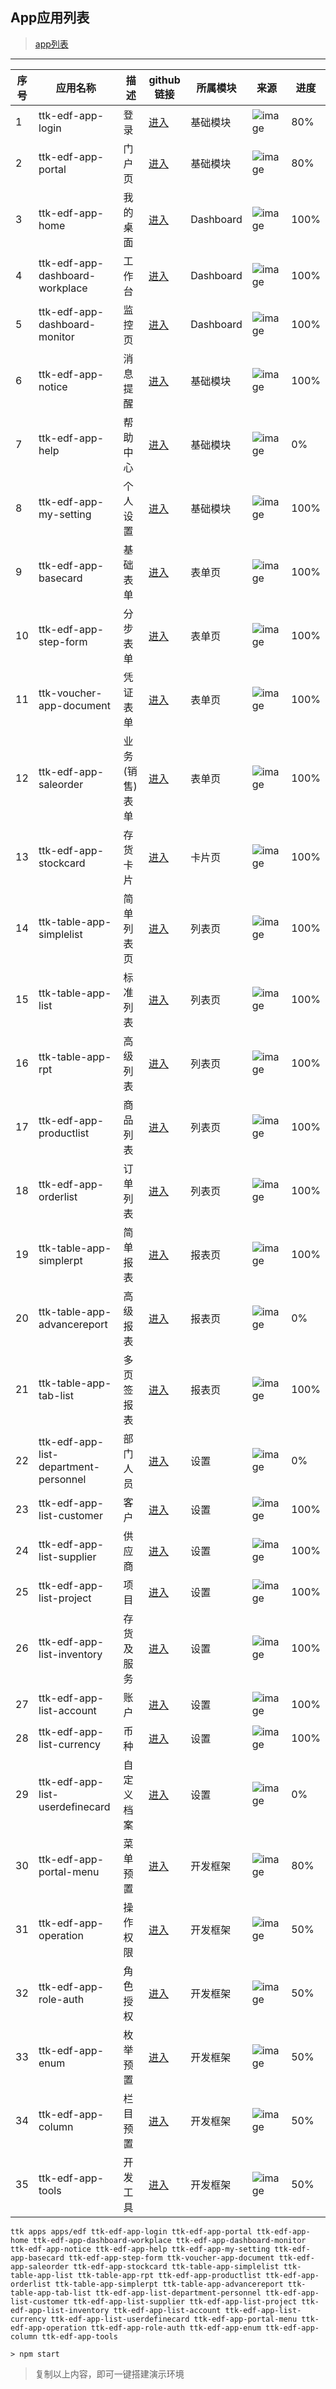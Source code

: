 ## App应用列表

> [app列表](http://note.youdao.com/noteshare?id=3d3ab9c1148640bf75fcda282d54057e)

---
|序号 | 应用名称 | 描述 | github链接 | 所属模块 | 来源 | 进度
| --- |--- | ---  |------    |---       |-     |-----
|1  |  ttk-edf-app-login  |  登录|[进入](https://github.com/thethreekingdoms/ttk-edf-app-login/) |  基础模块| ![image](https://thethreekingdoms.github.io/favicon.png) | 80% |
|2  |  ttk-edf-app-portal  |  门户页|[进入](https://github.com/thethreekingdoms/ttk-edf-app-portal/)|  基础模块| ![image](https://thethreekingdoms.github.io/favicon.png) | 80% |
|3  |  ttk-edf-app-home  |  我的桌面|[进入](https://github.com/thethreekingdoms/ttk-edf-app-home/)|  Dashboard| ![image](https://thethreekingdoms.github.io/favicon.png) | 100% |
|4  |  ttk-edf-app-dashboard-workplace | 工作台|[进入](https://github.com/thethreekingdoms/ttk-edf-app-dashboard-workplace/)|  Dashboard| ![image](https://thethreekingdoms.github.io/favicon.png) | 100% |
|5  |  ttk-edf-app-dashboard-monitor  |  监控页|[进入](https://github.com/thethreekingdoms/ttk-edf-app-dashboard-monitor/)|  Dashboard| ![image](https://thethreekingdoms.github.io/favicon.png) | 100% |
|6  |  ttk-edf-app-notice  |  消息提醒|[进入](https://github.com/thethreekingdoms/ttk-edf-app-notice/)|  基础模块| ![image](https://thethreekingdoms.github.io/favicon.png) | 100% |
|7  |  ttk-edf-app-help  |  帮助中心|[进入](https://github.com/thethreekingdoms/ttk-edf-app-help/)|  基础模块| ![image](https://thethreekingdoms.github.io/favicon.png) | 0% |
|8  |  ttk-edf-app-my-setting  |  个人设置|[进入](https://github.com/thethreekingdoms/ttk-edf-app-my-setting/)|  基础模块| ![image](https://thethreekingdoms.github.io/favicon.png) | 100% |
|9  |  ttk-edf-app-basecard  |  基础表单|[进入](https://github.com/thethreekingdoms/ttk-edf-app-basecard/)|  表单页| ![image](https://thethreekingdoms.github.io/favicon.png) | 100% |
|10  |  ttk-edf-app-step-form  |  分步表单|[进入](https://github.com/thethreekingdoms/ttk-edf-app-step-form/)|  表单页| ![image](https://thethreekingdoms.github.io/favicon.png) | 100% |
|11  |  ttk-voucher-app-document  | 凭证表单|[进入](https://github.com/thethreekingdoms/ttk-voucher-app-document/)|  表单页| ![image](https://thethreekingdoms.github.io/favicon.png) | 100% |
|12  |  ttk-edf-app-saleorder  | 业务(销售)表单|[进入](https://github.com/thethreekingdoms/ttk-edf-app-saleorder/)|  表单页| ![image](https://thethreekingdoms.github.io/favicon.png) | 100% |
|13  |  ttk-edf-app-stockcard  | 存货卡片|[进入](https://github.com/thethreekingdoms/ttk-edf-app-stockcard/)|  卡片页| ![image](https://thethreekingdoms.github.io/favicon.png) | 100% |
|14  |  ttk-table-app-simplelist  | 简单列表页|[进入](https://github.com/thethreekingdoms/ttk-table-app-simplelist/)|  列表页| ![image](https://thethreekingdoms.github.io/favicon.png) | 100% |
|15  |  ttk-table-app-list  | 标准列表|[进入](https://github.com/thethreekingdoms/ttk-table-app-list/)|  列表页| ![image](https://thethreekingdoms.github.io/favicon.png) | 100% |
|16  |  ttk-table-app-rpt  | 高级列表|[进入](https://github.com/thethreekingdoms/ttk-table-app-rpt/)|  列表页| ![image](https://thethreekingdoms.github.io/favicon.png) | 100% |
|17  |  ttk-edf-app-productlist  | 商品列表|[进入](https://github.com/thethreekingdoms/ttk-edf-app-productlist/)|  列表页| ![image](https://thethreekingdoms.github.io/favicon.png) | 100% |
|18  |  ttk-edf-app-orderlist  | 订单列表|[进入](https://github.com/thethreekingdoms/ttk-edf-app-orderlist/)|  列表页| ![image](https://thethreekingdoms.github.io/favicon.png) | 100% |
|19  |  ttk-table-app-simplerpt  | 简单报表|[进入](https://github.com/thethreekingdoms/ttk-table-app-simplerpt/)|  报表页| ![image](https://thethreekingdoms.github.io/favicon.png) | 100% |
|20  |  ttk-table-app-advancereport  | 高级报表|[进入](https://github.com/thethreekingdoms/ttk-table-app-advancereport/)|  报表页| ![image](https://thethreekingdoms.github.io/favicon.png) | 0% |
|21  |  ttk-table-app-tab-list  | 多页签报表|[进入](https://github.com/thethreekingdoms/ttk-table-app-tab-list/)|  报表页| ![image](https://thethreekingdoms.github.io/favicon.png) | 100% |
|22  |  ttk-edf-app-list-department-personnel  | 部门人员|[进入](https://github.com/thethreekingdoms/ttk-edf-app-list-department-personnel/)|  设置| ![image](https://thethreekingdoms.github.io/favicon.png) | 0% |
|23  |  ttk-edf-app-list-customer  | 客户|[进入](https://github.com/thethreekingdoms/ttk-edf-app-list-customer/)|  设置| ![image](https://thethreekingdoms.github.io/favicon.png) | 100% |
|24  |  ttk-edf-app-list-supplier  | 供应商|[进入](https://github.com/thethreekingdoms/ttk-edf-app-list-supplier/)|  设置| ![image](https://thethreekingdoms.github.io/favicon.png) | 100% |
|25  |  ttk-edf-app-list-project  | 项目|[进入](https://github.com/thethreekingdoms/ttk-edf-app-list-project/)|  设置| ![image](https://thethreekingdoms.github.io/favicon.png) | 100% |
|26  |  ttk-edf-app-list-inventory  | 存货及服务|[进入](https://github.com/thethreekingdoms/ttk-edf-app-list-inventory/)|  设置| ![image](https://thethreekingdoms.github.io/favicon.png) | 100% |
|27  |  ttk-edf-app-list-account  | 账户|[进入](https://github.com/thethreekingdoms/ttk-edf-app-list-account/)|  设置| ![image](https://thethreekingdoms.github.io/favicon.png) | 100% |
|28  |  ttk-edf-app-list-currency  | 币种|[进入](https://github.com/thethreekingdoms/ttk-edf-app-list-currency/)|  设置| ![image](https://thethreekingdoms.github.io/favicon.png) | 100% |
|29  |  ttk-edf-app-list-userdefinecard  | 自定义档案|[进入](https://github.com/thethreekingdoms/ttk-edf-app-list-userdefinecard/)|  设置| ![image](https://thethreekingdoms.github.io/favicon.png) | 0% |
|30  |  ttk-edf-app-portal-menu  | 菜单预置|[进入](https://github.com/thethreekingdoms/ttk-edf-app-portal-menu/)|  开发框架| ![image](https://thethreekingdoms.github.io/favicon.png) | 80% |
|31  |  ttk-edf-app-operation  | 操作权限|[进入](https://github.com/thethreekingdoms/ttk-edf-app-operation/)|  开发框架| ![image](https://thethreekingdoms.github.io/favicon.png) | 50% |
|32  |  ttk-edf-app-role-auth  | 角色授权|[进入](https://github.com/thethreekingdoms/ttk-edf-app-role-auth/)|  开发框架| ![image](https://thethreekingdoms.github.io/favicon.png) | 50% |
|33  |  ttk-edf-app-enum  | 枚举预置|[进入](https://github.com/thethreekingdoms/ttk-edf-app-enum/)|  开发框架| ![image](https://thethreekingdoms.github.io/favicon.png) | 50% |
|34  |  ttk-edf-app-column  | 栏目预置|[进入](https://github.com/thethreekingdoms/ttk-edf-app-column/)|  开发框架| ![image](https://thethreekingdoms.github.io/favicon.png) | 50% |
|35  |  ttk-edf-app-tools  | 开发工具|[进入](https://github.com/thethreekingdoms/ttk-edf-app-tools/)|  开发框架| ![image](https://thethreekingdoms.github.io/favicon.png) | 50% |

```
ttk apps apps/edf ttk-edf-app-login ttk-edf-app-portal ttk-edf-app-home ttk-edf-app-dashboard-workplace ttk-edf-app-dashboard-monitor ttk-edf-app-notice ttk-edf-app-help ttk-edf-app-my-setting ttk-edf-app-basecard ttk-edf-app-step-form ttk-voucher-app-document ttk-edf-app-saleorder ttk-edf-app-stockcard ttk-table-app-simplelist ttk-table-app-list ttk-table-app-rpt ttk-edf-app-productlist ttk-edf-app-orderlist ttk-table-app-simplerpt ttk-table-app-advancereport ttk-table-app-tab-list ttk-edf-app-list-department-personnel ttk-edf-app-list-customer ttk-edf-app-list-supplier ttk-edf-app-list-project ttk-edf-app-list-inventory ttk-edf-app-list-account ttk-edf-app-list-currency ttk-edf-app-list-userdefinecard ttk-edf-app-portal-menu ttk-edf-app-operation ttk-edf-app-role-auth ttk-edf-app-enum ttk-edf-app-column ttk-edf-app-tools
```
```
> npm start
```
> 复制以上内容，即可一键搭建演示环境